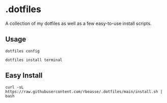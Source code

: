# .dotfiles
A collection of my dotfiles as well as a few easy-to-use install scripts.

## Usage
`dotfiles config`

`dotfiles install terminal`

## Easy Install
`curl -sL https://raw.githubusercontent.com/rbeasse/.dotfiles/main/install.sh | bash`